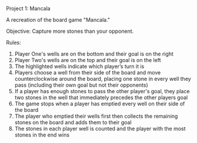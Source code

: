 Project 1: Mancala

A recreation of the board game "Mancala." 

Objective: Capture more stones than your opponent. 

Rules:
  1. Player One's wells are on the bottom and their goal is on the right
  2. Player Two's wells are on the top and their goal is on the left
  3. The highlighted wells indicate which player’s turn it is
  4. Players choose a well from their side of the board and move counterclockwise around the board, placing one stone in every       well they pass (including their own goal but not their opponents)
  5. If a player has enough stones to pass the other player's goal, they place two stones in the well that immediately precedes      the other players goal
  6. The game stops when a player has emptied every well on their side of the board
  7. The player who emptied their wells first then collects the remaining stones on the board and adds them to their goal
  8. The stones in each player well is counted and the player with the most stones in the end wins
